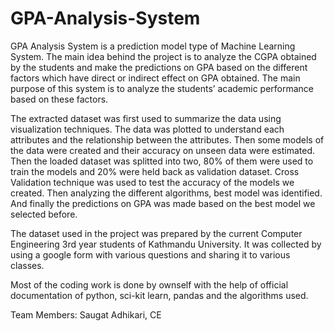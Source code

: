 # GPA-Analysis-System
GPA Analysis System is a prediction model type of Machine Learning System. The main idea behind the project is to analyze the CGPA obtained by the students and make the predictions on GPA based on the different factors which have direct or indirect effect on GPA obtained. The main purpose of this system is to analyze the students’ academic performance based on these factors.

The extracted dataset was first used to summarize the data using visualization techniques. The data was plotted to understand each attributes and the relationship between the attributes. Then some models of the data were created and their accuracy on unseen data were estimated. Then the loaded dataset was splitted into two, 80% of them were used to train the models and 20% were held back as validation dataset. Cross Validation technique was used to test the accuracy of the models we created. Then analyzing the different algorithms, best model was identified. And finally the predictions on GPA was made based on the best model we selected before.

The dataset used in the project was prepared by the current Computer Engineering 3rd year students of Kathmandu University. It was collected by using a google form with various questions and sharing it to various classes.  

Most of the coding work is done by ownself with the help of official documentation of python, sci-kit learn, pandas and the algorithms used.

Team Members: Saugat Adhikari, CE 

